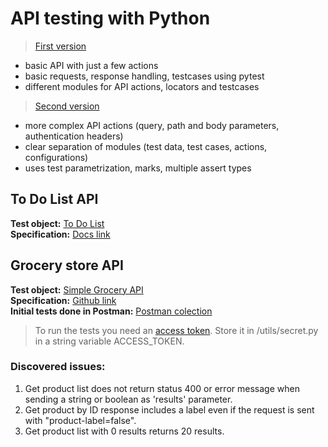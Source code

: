 # API testing with Python

> [First version](#to-do-list-api)
- basic API with just a few actions
- basic requests, response handling, testcases using pytest
- different modules for API actions, locators and testcases

> [Second version](#grocery-store-api)
- more complex API actions (query, path and body parameters, authentication headers)
- clear separation of modules (test data, test cases, actions, configurations)
- uses test parametrization, marks, multiple assert types

## To Do List API

**Test object:** [To Do List](https://todo.pixegami.io)  
**Specification:** [Docs link](https://todo.pixegami.io/docs)  


## Grocery store API
**Test object:** [Simple Grocery API](https://simple-grocery-store-api.glitch.me/)  
**Specification:** [Github link](https://github.com/vdespa/Postman-Complete-Guide-API-Testing/blob/main/simple-grocery-store-api.md)  
**Initial tests done in Postman:** [Postman colection](https://www.postman.com/sorincirneala/workspace/grocery-store-api-public/collection/22316948-500e3a68-8eb1-4b1f-94c5-a97d7812740c?action=share&creator=22316948)  
> To run the tests you need an [access token](https://github.com/vdespa/Postman-Complete-Guide-API-Testing/blob/main/simple-grocery-store-api.md#Register-a-new-API-client). Store it in /utils/secret.py in a string variable ACCESS_TOKEN.

### Discovered issues: 
1. Get product list does not return status 400 or error message when sending a string or boolean as 'results' parameter.
2. Get product by ID response includes a label even if the request is sent with "product-label=false".
3. Get product list with 0 results returns 20 results. 
